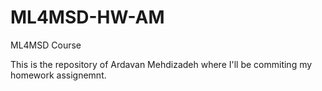 # ML4MSD-HW-AM
ML4MSD Course

This is the repository of Ardavan Mehdizadeh where I'll be commiting my homework assignemnt. 
